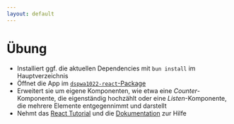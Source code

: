 ```yaml
---
layout: default
---
```


# Übung <SubHeading text="React"/>

<div class="grid grid-cols-12 gap-6">
<div class="col-span-12">

- Installiert ggf. die aktuellen Dependencies mit `bun install` im Hauptverzeichnis
- Öffnet die App im [`dspwa1022-react`-Package](https://github.com/volkmann-design-code/IU-DSPWA1022-Programmierung-von-Web-Anwendungen/tree/main/packages/dspwa1022-react)
- Erweitert sie um eigene Komponenten, wie etwa eine _Counter_-Komponente, die eigenständig hochzählt oder eine _Listen_-Komponente, die mehrere Elemente entgegennimmt und darstellt
- Nehmt das [React Tutorial](https://react.dev/learn) und die [Dokumentation](https://react.dev/reference/react) zur Hilfe

</div>
</div>

<PageNumber/>
